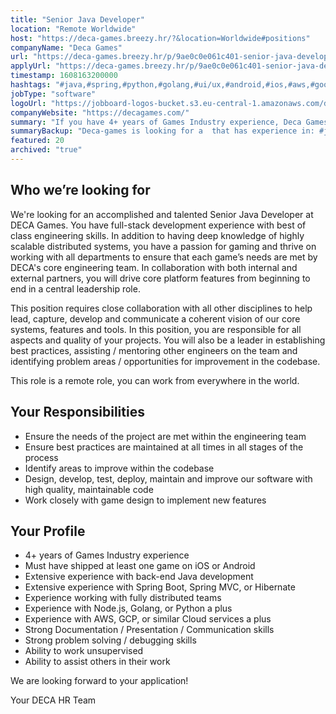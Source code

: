 ```yaml
---
title: "Senior Java Developer"
location: "Remote Worldwide"
host: "https://deca-games.breezy.hr/?&location=Worldwide#positions"
companyName: "Deca Games"
url: "https://deca-games.breezy.hr/p/9ae0c0e061c401-senior-java-developer-m-f-d"
applyUrl: "https://deca-games.breezy.hr/p/9ae0c0e061c401-senior-java-developer-m-f-d/apply"
timestamp: 1608163200000
hashtags: "#java,#spring,#python,#golang,#ui/ux,#android,#ios,#aws,#googlecloud"
jobType: "software"
logoUrl: "https://jobboard-logos-bucket.s3.eu-central-1.amazonaws.com/deca-games"
companyWebsite: "https://decagames.com/"
summary: "If you have 4+ years of Games Industry experience, Deca Games has a job opening for you."
summaryBackup: "Deca-games is looking for a  that has experience in: #java, #spring, #python."
featured: 20
archived: "true"
---
```


## Who we’re looking for

We're looking for an accomplished and talented Senior Java Developer at DECA Games. You have full-stack development experience with best of class engineering skills. In addition to having deep knowledge of highly scalable distributed systems, you have a passion for gaming and thrive on working with all departments to ensure that each game’s needs are met by DECA's core engineering team. In collaboration with both internal and external partners, you will drive core platform features from beginning to end in a central leadership role.

This position requires close collaboration with all other disciplines to help lead, capture, develop and communicate a coherent vision of our core systems, features and tools. In this position, you are responsible for all aspects and quality of your projects. You will also be a leader in establishing best practices, assisting / mentoring other engineers on the team and identifying problem areas / opportunities for improvement in the codebase.

This role is a remote role, you can work from everywhere in the world.

## Your Responsibilities

*   Ensure the needs of the project are met within the engineering team
*   Ensure best practices are maintained at all times in all stages of the process
*   Identify areas to improve within the codebase
*   Design, develop, test, deploy, maintain and improve our software with high quality, maintainable code
*   Work closely with game design to implement new features

## Your Profile

*   4+ years of Games Industry experience
*   Must have shipped at least one game on iOS or Android
*   Extensive experience with back-end Java development
*   Extensive experience with Spring Boot, Spring MVC, or Hibernate
*   Experience working with fully distributed teams
*   Experience with Node.js, Golang, or Python a plus
*   Experience with AWS, GCP, or similar Cloud services a plus
*   Strong Documentation / Presentation / Communication skills
*   Strong problem solving / debugging skills
*   Ability to work unsupervised
*   Ability to assist others in their work

We are looking forward to your application!

Your DECA HR Team
